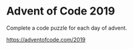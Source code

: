 # Advent of Code 2019

Complete a code puzzle for each day of advent.

https://adventofcode.com/2019

